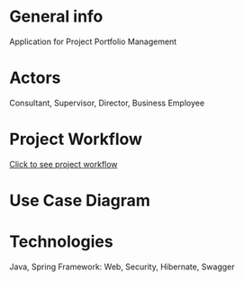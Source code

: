 # General info
Application for Project Portfolio Management

# Actors
Consultant, Supervisor, Director, Business Employee

# Project Workflow
[Click to see project workflow](https://drive.google.com/file/d/1Ihta4MocTjkiUhOIOLHBIMsfH1NAleHW/view?usp=sharing)

# Use Case Diagram


# Technologies
Java, Spring Framework: Web, Security, Hibernate, Swagger

